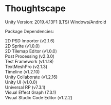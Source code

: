 # Thoughtscape

Unity Version: 2019.4.13F1 (LTS) Windows/Android

Package Dependencies:

2D PSD Importer (v2.1.6)<br>
2D Sprite (v1.0.0)<br>
2D Tilemap Editor (v1.0.0)<br>
Post Processing (v2.3.0)<br>
Test Framework (v1.1.18)<br>
TextMeshPro (v2.1.3)<br>
Timeline (v1.2.10)<br>
Unity Collaborate (v1.2.16)<br>
Unity UI (v1.0.0)<br>
Universal RP (v7.3.1)<br>
Visual Effect Graph (7.3.1)<br>
Visual Studio Code Editor (v1.2.2)<br>
